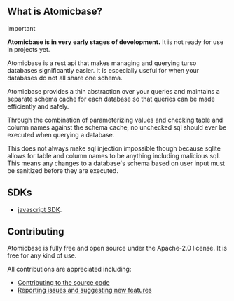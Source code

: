 
## What is Atomicbase?

> [!IMPORTANT]  
> **Atomicbase is in very early stages of development.** It is not ready for use in projects yet.

Atomicbase is a rest api that makes managing and querying turso databases significantly easier. It is especially useful for when your databases do not all share one schema.

Atomicbase provides a thin abstraction over your queries and maintains a separate schema cache for each database so that queries can be made efficiently and safely.

Through the combination of parameterizing values and checking table and column names against the schema cache, no unchecked sql should ever be executed when querying a database.

This does not always make sql injection impossible though because sqlite allows for table and column names to be anything including malicious sql. This means any changes to a database's schema based on user input must be sanitized before they are executed.

## SDKs

- [javascript SDK](https://github.com/joe-ervin05/atomicbase-js).

## Contributing

Atomicbase is fully free and open source under the Apache-2.0 license. It is free for any kind of use.

All contributions are appreciated including:
- [Contributing to the source code](https://github.com/joe-ervin05/atomicbase/blob/main/CONTRIBUTING.MD)
- [Reporting issues and suggesting new features](https://github.com/joe-ervin05/atomicbase/issues)